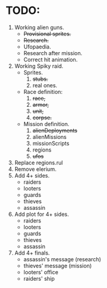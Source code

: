 # TODO:

1. Working alien guns.
   + ~~Provisional sprites.~~
   + ~~Research.~~
   + Ufopaedia.
   + Research after mission.
   + Correct hit animation.
2. Working Spiky raid.
   * Sprites.
     1. ~~stubs.~~
     2. real ones.
   * Race definition:
     1. ~~race,~~
     2. ~~armor,~~
     3. ~~unit,~~
     4. ~~corpse.~~
   * Mission definition.
     1. ~~alienDeployments~~
     2. alienMissions
     3. missionScripts
     4. regions
     5. ~~ufos~~     
3. Replace regions.rul
4. Remove elerium.
5. Add 4+ sides.
   * raiders
   * looters
   * guards
   * thieves
   * assassin
6. Add plot for 4+ sides.
   * raiders
   * looters
   * guards
   * thieves
   * assassin
7. Add 4+ finals.
   * assassin's message (research)
   * thieves' message (mission)
   * looters' office
   * raiders' ship
